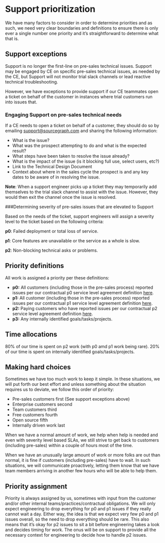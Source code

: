 # Support prioritization

We have many factors to consider in order to determine priorities and as such, we need very clear boundaries and definitions to ensure there is only ever a single number one priority and it’s straightforward to determine what that is.

## Support exceptions

Support is no longer the first-line on pre-sales technical issues. Support may be engaged by CE on specific pre-sales technical issues, as needed by the CE, but Support will not monitor trial slack channels or lead reactive technical troubleshooting.

However, we have exceptions to provide support if our CE teammates open a ticket on behalf of the customer
in instances where trial customers run into issues that.

### Engaging Support on pre-sales technical needs

If a CE needs to open a ticket on behalf of a customer, they should do so by emailing support@sourcegraph.com and sharing the following information:

- What is the issue?
- What was the prospect attempting to do and what is the expected result?
- What steps have been taken to resolve the issue already?
- What is the impact of the issue (is it blocking full use, select users, etc?)
- Link to the Technical Design Document
- Context about where in the sales cycle the prospect is and any key dates to be aware of in resolving the issue.

**Note**: When a support engineer picks up a ticket they may temporarily add themselves to the trial slack channel to assist with the issue. However, they would then exit the channel once the issue is resolved.

###Determining severity of pre-sales issues that are elevated to Support

Based on the needs of the ticket, support engineers will assign a severity level to the ticket based on the following criteria:

**p0**: Failed deployment or total loss of service.

**p1**: Core features are unavailable or the service as a whole is slow.

**p2**: Non-blocking technical asks or problems.

## Priority definitions

All work is assigned a priority per these definitions:

- **p0:** All customers (including those in the pre-sales process) reported issues per our contractual p0 service level agreement definition [here](../index.md#our-service-level-agreements-slas).
- **p1:** All customer (including those in the pre-sales process) reported issues per our contractual p1 service level agreement definition [here](../index.md#our-service-level-agreements-slas).
- **p2:** Paying customers who have reported issues per our contractual p2 service level agreement definition [here](../index.md#our-service-level-agreements-slas).
- **p3:** Any internally identified goals/tasks/projects.

## Time allocations

80% of our time is spent on p2 work (with p0 amd p1 work being rare). 20% of our time is spent on internally identified goals/tasks/projects.

## Making hard choices

Sometimes we have too much work to keep it simple. In these situations, we will put forth our best effort and unless something about the situation requires us to deviate, we follow this order of priority:

- Pre-sales customers first (See support exceptions above)
- Enterprise customers second
- Team customers third
- Free customers fourth
- Open source fifth
- Internally driven work last

When we have a normal amount of work, we help when help is needed and even with severity level based SLAs, we still strive to get back to customers (including pre-sales) within a couple of hours most of the time.

When we have an unusually large amount of work or more folks are out than normal, it is fine if customers (including pre-sales) have to wait. In such situations, we will communicate proactively, letting them know that we have team members arriving in another few hours who will be able to help them.

## Priority assignment

Priority is always assigned by us, sometimes with input from the customer and/or other internal teams/practices/contractual obligations. We will only expect engineering to drop everything for p0 and p1 issues if they really cannot wait a day. Either way, the idea is that we expect very few p0 and p1 issues overall, so the need to drop everything should be rare. This also means that it’s okay for p2 issues to sit a bit before engineering takes a look and decides timing for work. The onus will be on support to provide all the necessary context for engineering to decide how to handle p2 issues.
